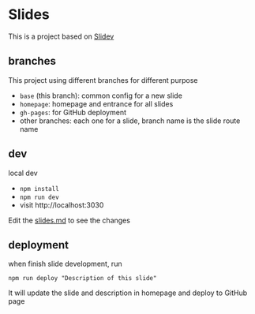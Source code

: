 # Slides

This is a project based on [Slidev](https://github.com/slidevjs/slidev)

## branches
This project using different branches for different purpose
- `base` (this branch): common config for a new slide
- `homepage`: homepage and entrance for all slides
- `gh-pages`: for GitHub deployment
- other branches: each one for a slide, branch name is the slide route name

## dev
local dev
- `npm install`
- `npm run dev`
- visit http://localhost:3030

Edit the [slides.md](./slides.md) to see the changes

## deployment

when finish slide development, run
```shell
npm run deploy "Description of this slide"
```
It will update the slide and description in homepage and deploy to GitHub page
